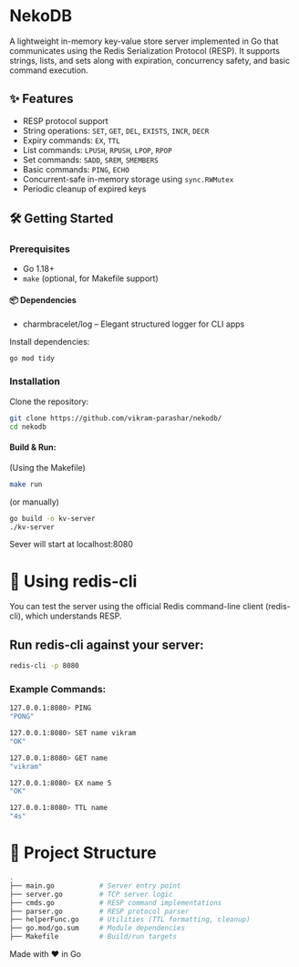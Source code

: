 # NekoDB

A lightweight in-memory key-value store server implemented in Go that communicates using the Redis Serialization Protocol (RESP). It supports strings, lists, and sets along with expiration, concurrency safety, and basic command execution.

## ✨ Features

- RESP protocol support
- String operations: `SET`, `GET`, `DEL`, `EXISTS`, `INCR`, `DECR`
- Expiry commands: `EX`, `TTL`
- List commands: `LPUSH`, `RPUSH`, `LPOP`, `RPOP`
- Set commands: `SADD`, `SREM`, `SMEMBERS`
- Basic commands: `PING`, `ECHO`
- Concurrent-safe in-memory storage using `sync.RWMutex`
- Periodic cleanup of expired keys

## 🛠️ Getting Started

### Prerequisites

- Go 1.18+
- `make` (optional, for Makefile support)
#### 📦 Dependencies
* charmbracelet/log – Elegant structured logger for CLI apps

Install dependencies:
```bash
go mod tidy
```
### Installation

Clone the repository:

```bash
git clone https://github.com/vikram-parashar/nekodb/
cd nekodb
```

#### Build & Run:
(Using the Makefile)
```bash
make run
```
(or manually)
```bash
go build -o kv-server
./kv-server
```
Sever will start at localhost:8080

# 🔌 Using redis-cli
You can test the server using the official Redis command-line client (redis-cli), which understands RESP.

## Run redis-cli against your server:
```bash
redis-cli -p 8080
```
### Example Commands:
```bash
127.0.0.1:8080> PING
"PONG"

127.0.0.1:8080> SET name vikram
"OK"

127.0.0.1:8080> GET name
"vikram"

127.0.0.1:8080> EX name 5
"OK"

127.0.0.1:8080> TTL name
"4s"
```
# 🧩 Project Structure
```bash
.
├── main.go           # Server entry point
├── server.go         # TCP server logic
├── cmds.go           # RESP command implementations
├── parser.go         # RESP protocol parser
├── helperFunc.go     # Utilities (TTL formatting, cleanup)
├── go.mod/go.sum     # Module dependencies
├── Makefile          # Build/run targets
```

Made with ❤️ in Go
